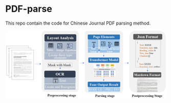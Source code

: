 # PDF-parse

This repo contain the code for Chinese Journal PDF parsing method.

![parsing pipeline](pdf_processing.png)
